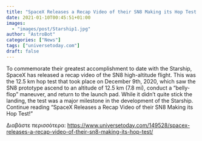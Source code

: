 ```yaml
---
title: "SpaceX Releases a Recap Video of their SN8 Making its Hop Test!"
date: 2021-01-10T00:45:51+01:00
images:
  - "images/post/Starship1.jpg"
author: "AstroBot"
categories: ["News"]
tags: ["universetoday.com"]
draft: false
---
```


To commemorate their greatest accomplishment to date with the Starship, SpaceX has released a recap video of the SN8 high-altitude flight. This was the 12.5 km hop test that took place on December 9th, 2020, which saw the SN8 prototype ascend to an altitude of 12.5 km (7.8 mi), conduct a “belly-flop” maneuver, and return to the launch pad. While it didn’t quite stick the landing, the test was a major milestone in the development of the Starship. Continue reading “SpaceX Releases a Recap Video of their SN8 Making its Hop Test!” 

Διαβάστε περισσότερα: https://www.universetoday.com/149528/spacex-releases-a-recap-video-of-their-sn8-making-its-hop-test/
